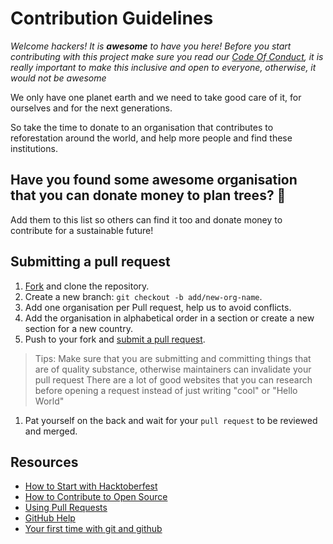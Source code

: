 # Contribution Guidelines

_Welcome hackers! It is **awesome** to have you here! Before you start contributing with this project make sure you read our [Code Of Conduct](https://github.com/OtacilioN/awesome-hacktoberfest-plant-a-tree/blob/master/CODE_OF_CONDUCT.md), it is really important to make this inclusive and open to everyone, otherwise, it would not be awesome_

We only have one planet earth and we need to take good care of it, for ourselves and for the next generations. 

So take the time to donate to an organisation that contributes to reforestation around the world, and help more people and find these institutions.

## Have you found some awesome organisation that you can donate money to plan trees? 🌱

Add them to this list so others can find it too and donate money to contribute for a sustainable future!

## Submitting a pull request

1. [Fork](https://github.com/OtacilioN/awesome-hacktoberfest-plant-a-tree/fork) and clone the repository.
1. Create a new branch: `git checkout -b add/new-org-name`.
1. Add one organisation per Pull request, help us to avoid conflicts.
1. Add the organisation in alphabetical order in a section or create a new section for a new country.
1. Push to your fork and [submit a pull request](https://github.com/OtacilioN/awesome-hacktoberfest-plant-a-tree/compare).
> Tips: Make sure that you are submitting and committing things that are of quality substance, otherwise maintainers can invalidate your pull request
> There are a lot of good websites that you can research before opening a request instead of just writing "cool" or "Hello World"
1. Pat yourself on the back and wait for your `pull request` to be reviewed and merged.

## Resources

- [How to Start with Hacktoberfest](https://www.youtube.com/watch?v=4RvIFvmZA3o)
- [How to Contribute to Open Source](https://opensource.guide/how-to-contribute/)
- [Using Pull Requests](https://help.github.com/articles/about-pull-requests/)
- [GitHub Help](https://help.github.com)
- [Your first time with git and github](https://kbroman.org/github_tutorial/pages/first_time.html)
